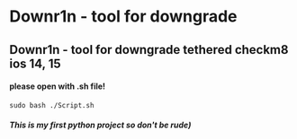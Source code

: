 
<h1>Downr1n - tool for downgrade
<h2>Downr1n - tool for downgrade tethered checkm8 ios 14, 15

#### please open with .sh file!

```
sudo bash ./Script.sh 
```


##### This is my first python project so don't be rude)
